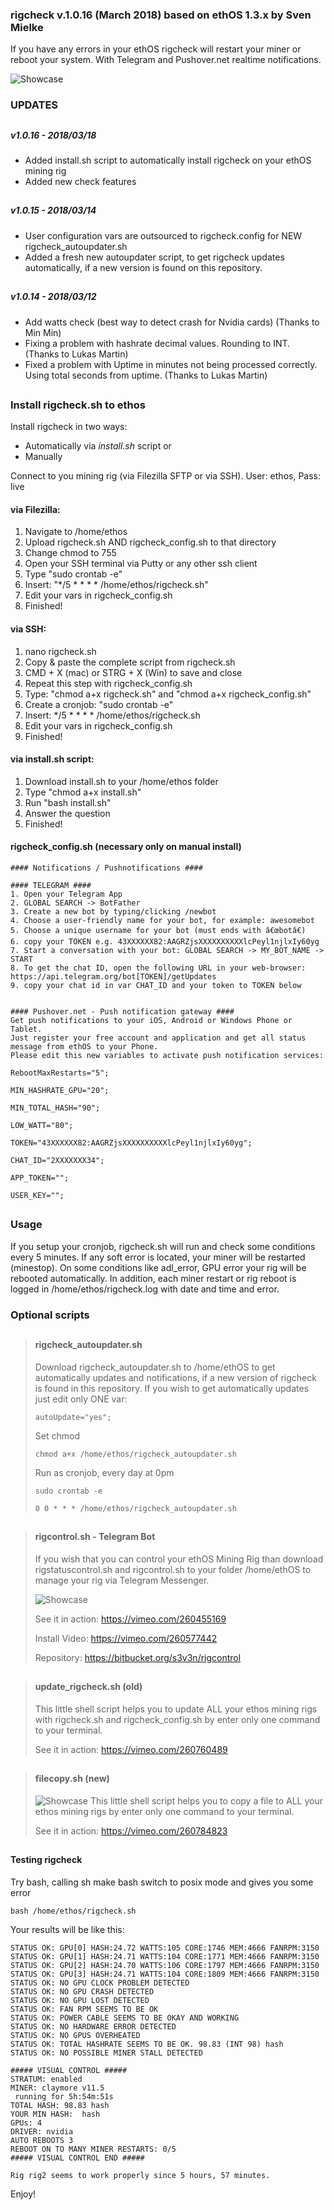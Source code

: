 ### rigcheck v.1.0.16 (March 2018) based on ethOS 1.3.x by Sven Mielke ###
  
If you have any errors in your ethOS rigcheck will restart your miner or reboot your system.
With Telegram and Pushover.net realtime notifications. 

![Showcase](https://i.imgur.com/1JJ4Z5Q.jpg)

### UPDATES ###
##
##### v1.0.16 - 2018/03/18 #####
+ Added install.sh script to automatically install rigcheck on your ethOS mining rig
+ Added new check features


##
##### v1.0.15 - 2018/03/14 #####
+ User configuration vars are outsourced to rigcheck.config for NEW rigcheck_autoupdater.sh 
+ Added a fresh new autoupdater script, to get rigcheck updates automatically, if a new version is found on this repository. 

##
##### v1.0.14 - 2018/03/12 #####
+ Add watts check (best way to detect crash for Nvidia cards) (Thanks to Min Min)
+ Fixing a problem with hashrate decimal values. Rounding to INT. (Thanks to Lukas Martin)
+ Fixed a problem with Uptime in minutes not being processed correctly. Using total seconds from uptime. (Thanks to Lukas Martin)

##
### Install rigcheck.sh to ethos ###
Install rigcheck in two ways:

+ Automatically via *install.sh* script or
+ Manually

Connect to you mining rig (via Filezilla SFTP or via SSH). 
User: ethos, Pass: live

#### via Filezilla: ####
1. Navigate to /home/ethos
2. Upload rigcheck.sh AND rigcheck_config.sh to that directory
3. Change chmod to 755
4. Open your SSH terminal via Putty or any other ssh client
5. Type "sudo crontab -e"
6. Insert: "*/5 * * * * /home/ethos/rigcheck.sh"
7. Edit your vars in rigcheck_config.sh
8. Finished!

#### via SSH: ####
1. nano rigcheck.sh
2. Copy & paste the complete script from rigcheck.sh
3. CMD + X (mac) or STRG + X (Win) to save and close
4. Repeat this step with rigcheck_config.sh
5. Type: "chmod a+x rigcheck.sh" and "chmod a+x rigcheck_config.sh"
6. Create a cronjob: "sudo crontab -e"
7. Insert: */5 * * * * /home/ethos/rigcheck.sh
8. Edit your vars in rigcheck_config.sh
9. Finished!

#### via install.sh script: ####
1. Download install.sh to your /home/ethos folder
2. Type "chmod a+x install.sh"
3. Run "bash install.sh"
4. Answer the question
5. Finished!


#### rigcheck_config.sh (necessary only on manual install) ####
```
#### Notifications / Pushnotifications ####

#### TELEGRAM ####
1. Open your Telegram App
2. GLOBAL SEARCH -> BotFather
3. Create a new bot by typing/clicking /newbot
4. Choose a user-friendly name for your bot, for example: awesomebot
5. Choose a unique username for your bot (must ends with â€œbotâ€)
6. copy your TOKEN e.g. 43XXXXXX82:AAGRZjsXXXXXXXXXXlcPeyl1njlxIy60yg
7. Start a conversation with your bot: GLOBAL SEARCH -> MY_BOT_NAME -> START
8. To get the chat ID, open the following URL in your web-browser: https://api.telegram.org/bot[TOKEN]/getUpdates
9. copy your chat id in var CHAT_ID and your token to TOKEN below


#### Pushover.net - Push notification gateway ####
Get push notifications to your iOS, Android or Windows Phone or Tablet.
Just register your free account and application and get all status message from ethOS to your Phone.
Please edit this new variables to activate push notification services: 

RebootMaxRestarts="5";

MIN_HASHRATE_GPU="20";

MIN_TOTAL_HASH="90";

LOW_WATT="80";

TOKEN="43XXXXXX82:AAGRZjsXXXXXXXXXXlcPeyl1njlxIy60yg";

CHAT_ID="2XXXXXXX34";

APP_TOKEN="";

USER_KEY=""; 
```

##
### Usage ###

If you setup your cronjob, rigcheck.sh will run and check some conditions every 5 minutes. If any soft error is located, your miner will be restarted (minestop). On some conditions like adl_error, GPU error your rig will be 
rebooted automatically. In addition, each miner restart or rig reboot is logged in /home/ethos/rigcheck.log with date and time and error.

### Optional scripts ###
 
##
> #### rigcheck_autoupdater.sh ####
> Download rigcheck_autoupdater.sh to /home/ethOS to get automatically updates and notifications, if a new version of rigcheck is found in this repository.
> If you wish to get automatically updates just edit only ONE var:
> 
> ``` autoUpdate="yes"; ```
> 
> Set chmod
> 
> ``` chmod a+x /home/ethos/rigcheck_autoupdater.sh ```
> 
> Run as cronjob, every day at 0pm
> 
> ``` sudo crontab -e ```
> 
> 
> ``` 0 0 * * * /home/ethos/rigcheck_autoupdater.sh ```
> 

##
> #### rigcontrol.sh - Telegram Bot ####
> If you wish that you can control your ethOS Mining Rig than download rigstatuscontrol.sh and rigcontrol.sh to your folder /home/ethOS to manage your rig via Telegram Messenger.
> 
> ![Showcase](https://i.imgur.com/RZU6VOG.jpg)
> 
> See it in action: https://vimeo.com/260455169
> 
> Install Video: https://vimeo.com/260577442
> 
> Repository: https://bitbucket.org/s3v3n/rigcontrol
> 

##
> #### update_rigcheck.sh (old) ####
> This little shell script helps you to update ALL your ethos mining rigs with rigcheck.sh and rigcheck_config.sh by enter only one command to your terminal.
>
> See it in action: https://vimeo.com/260760489
> 

##
> #### filecopy.sh (new) ####
> ![Showcase](https://i.imgur.com/w8fq7uM.png)
> This little shell script helps you to copy a file to ALL your ethos mining rigs by enter only one command to your terminal.
>
> See it in action: https://vimeo.com/260784823
> 


##
#### Testing rigcheck ####
Try bash, calling sh make bash switch to posix mode and gives you some error

``` bash /home/ethos/rigcheck.sh ```

Your results will be like this:
```
STATUS OK: GPU[0] HASH:24.72 WATTS:105 CORE:1746 MEM:4666 FANRPM:3150
STATUS OK: GPU[1] HASH:24.71 WATTS:104 CORE:1771 MEM:4666 FANRPM:3150
STATUS OK: GPU[2] HASH:24.70 WATTS:106 CORE:1797 MEM:4666 FANRPM:3150
STATUS OK: GPU[3] HASH:24.71 WATTS:104 CORE:1809 MEM:4666 FANRPM:3150
STATUS OK: NO GPU CLOCK PROBLEM DETECTED
STATUS OK: NO GPU CRASH DETECTED
STATUS OK: NO GPU LOST DETECTED
STATUS OK: FAN RPM SEEMS TO BE OK
STATUS OK: POWER CABLE SEEMS TO BE OKAY AND WORKING
STATUS OK: NO HARDWARE ERROR DETECTED
STATUS OK: NO GPUS OVERHEATED
STATUS OK: TOTAL HASHRATE SEEMS TO BE OK. 98.83 (INT 98) hash
STATUS OK: NO POSSIBLE MINER STALL DETECTED

##### VISUAL CONTROL #####
STRATUM: enabled
MINER: claymore v11.5
 running for 5h:54m:51s
TOTAL HASH: 98.83 hash
YOUR MIN HASH:  hash
GPUs: 4
DRIVER: nvidia
AUTO REBOOTS 3
REBOOT ON TO MANY MINER RESTARTS: 0/5
##### VISUAL CONTROL END #####

Rig rig2 seems to work properly since 5 hours, 57 minutes.
```

Enjoy!







